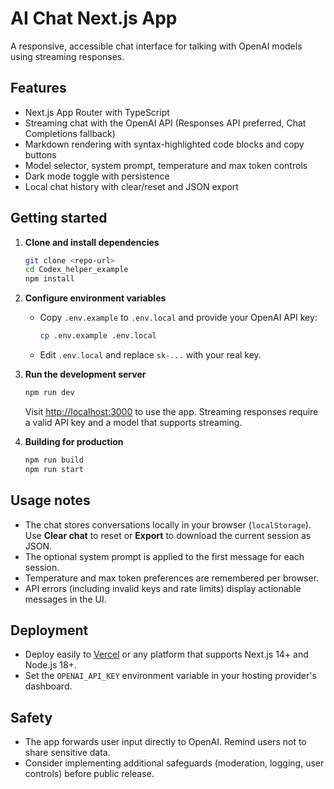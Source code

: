 # AI Chat Next.js App

A responsive, accessible chat interface for talking with OpenAI models using streaming responses.

## Features
- Next.js App Router with TypeScript
- Streaming chat with the OpenAI API (Responses API preferred, Chat Completions fallback)
- Markdown rendering with syntax-highlighted code blocks and copy buttons
- Model selector, system prompt, temperature and max token controls
- Dark mode toggle with persistence
- Local chat history with clear/reset and JSON export

## Getting started

1. **Clone and install dependencies**
   ```bash
   git clone <repo-url>
   cd Codex_helper_example
   npm install
   ```

2. **Configure environment variables**
   - Copy `.env.example` to `.env.local` and provide your OpenAI API key:
     ```bash
     cp .env.example .env.local
     ```
   - Edit `.env.local` and replace `sk-...` with your real key.

3. **Run the development server**
   ```bash
   npm run dev
   ```
   Visit [http://localhost:3000](http://localhost:3000) to use the app. Streaming responses require a valid API key and a model that supports streaming.

4. **Building for production**
   ```bash
   npm run build
   npm run start
   ```

## Usage notes
- The chat stores conversations locally in your browser (`localStorage`). Use **Clear chat** to reset or **Export** to download the current session as JSON.
- The optional system prompt is applied to the first message for each session.
- Temperature and max token preferences are remembered per browser.
- API errors (including invalid keys and rate limits) display actionable messages in the UI.

## Deployment
- Deploy easily to [Vercel](https://vercel.com/) or any platform that supports Next.js 14+ and Node.js 18+.
- Set the `OPENAI_API_KEY` environment variable in your hosting provider's dashboard.

## Safety
- The app forwards user input directly to OpenAI. Remind users not to share sensitive data.
- Consider implementing additional safeguards (moderation, logging, user controls) before public release.
